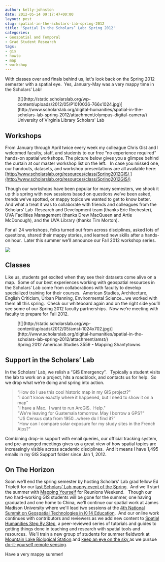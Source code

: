 ```yaml
---
author: kelly-johnston
date: 2012-05-14 09:17:47+00:00
layout: post
slug: spatial-in-the-scholars-lab-spring-2012
title: 'Spatial In the Scholars’ Lab: Spring 2012'
categories:
- Geospatial and Temporal
- Grad Student Research
tags:
- gis
- howto
- map
- workshop
---
```


With classes over and finals behind us, let's look back on the Spring 2012 semester with a spatial eye.  Yes, January-May was a very mappy time in the Scholars’ Lab!

<figure>
  [![](http://static.scholarslab.org/wp-content/uploads/2012/05/P1010036-766x1024.jpg)](http://www.scholarslab.org/digital-humanities/spatial-in-the-scholars-lab-spring-2012/attachment/olympus-digital-camera/)
  <figcaption>
University of Virginia Library Scholars' Lab
</figcaption>

</figure>


## Workshops


From January through April twice every week my colleague Chris Gist and I welcomed faculty, staff, and students to our free “no experience required” hands-on spatial workshops. The picture below gives you a glimpse behind the curtain at our master workshop list on the left.   In case you missed one, our handouts, datasets, and workshop presentations are all available here: [http://www.scholarslab.org/resources/class/Spring2012GIS/ ](http://www.scholarslab.org/resources/class/Spring2012GIS/)

Though our workshops have been popular for many semesters, we shook it up this spring with new sessions based on questions we’ve been asked, trends we’ve spotted, or mappy topics we wanted to get to know better.  And what a treat it was to collaborate with friends and colleagues from the Scholars’ Lab  Research and Development team (thanks Eric Rochester), UVA Facilities Management (thanks Drew MacQueen and Artie McDonough), and the UVA Library (thanks Tim Morton).

For all 24 workshops, folks turned out from across disciplines, asked lots of questions, shared their mappy stories, and learned new skills after a hands-on hour.  Later this summer we'll announce our Fall 2012 workshop series.

[![](http://static.scholarslab.org/wp-content/uploads/2012/05/IMG_9164-1024x768.jpg)](http://www.scholarslab.org/digital-humanities/spatial-in-the-scholars-lab-spring-2012/attachment/img_9164/)


## Classes


Like us, students get excited when they see their datasets come alive on a map.  Some of our best experiences working with geospatial resources in the Scholars’ Lab come from collaborations with faculty to develop specialized training for their courses.  American Studies, Architecture, English Criticism, Urban Planning, Environmental Science…we worked with them all this spring.  Check our whiteboard again and on the right side you’ll see some of our Spring 2012 faculty partnerships.  Now we’re meeting with faculty to prepare for Fall 2012.

<figure>
  [![](http://static.scholarslab.org/wp-content/uploads/2012/05/amst-1024x702.jpg)](http://www.scholarslab.org/digital-humanities/spatial-in-the-scholars-lab-spring-2012/attachment/amst/)
  <figcaption>
Spring 2012 American Studies 3559 - Mapping Shantytowns
</figcaption>

</figure>


## Support in the Scholars’ Lab


In the Scholars’ Lab, we relish a “GIS Emergency”.   Typically a student visits the lab to work on a project, hits a roadblock, and contacts us for help.  So we drop what we’re doing and spring into action.


> “How do I use this cool historic map in my GIS project?"<br>
“I don't know exactly where it happened, but I need to show it on a map”<br>
"I have a Mac.  I want to run ArcGIS.  Help."<br>
"We're leaving for Guatemala tomorrow. May I borrow a GPS?"<br>
“US Census data from 1950…where do I find it?”<br>
"How can I compare solar exposure for my study sites in the French Alps?"<br>


Combining drop-in support with email queries, our official tracking system, and pre-arranged meetings gives us a great view of how spatial topics are increasingly visible across academic disciplines.  And it means I have 1,495 emails in my GIS Support folder since Jan 1, 2012.


## On The Horizon


Soon we’ll end the spring semester by hosting Scholars' Lab grad fellow Ed Triplett for our [last Scholars’ Lab mappy event of the Spring](http://www2.scholarslab.org/about/events.html).  And we'll start the summer with [Mapping Yourself](http://alumni.virginia.edu/events-reunions/reunions/class-reunions/events/) for Reunions Weekend.   Though our two hard-working GIS students will be gone for the summer, one having graduated and one home to China, we'll continue our spatial work at James Madison University where we'll lead two sessions at the [4th National Summit on Geospatial Technologies in K-14 Education](http://www.isat.jmu.edu/stem/workshop12.html).  And our online work continues with contributors and reviewers as we add new content to [Spatial Humanities Step By Step](http://spatial.scholarslab.org/), a peer-reviewed series of tutorials and guides to getting things done in teaching and research with spatial tools and resources.  We’ll train a new group of students for summer fieldwork at [Mountain Lake Biological Station](http://www.mlbs.virginia.edu/) and [keep an eye on the sky ](http://www.scholarslab.org/geospatial-and-temporal/diy-aerial-photography/)as we pursue [do-it-yourself remote sensing](http://www.scholarslab.org/geospatial-and-temporal/update-diy-aerial-photography/).

Have a very mappy summer!
